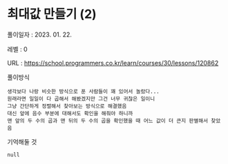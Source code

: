 # 최대값 만들기 (2)
풀이일자 : 2023. 01. 22.  
    
레벨 : 0   

URL : https://school.programmers.co.kr/learn/courses/30/lessons/120862  
    
풀이방식    

    생각보다 나랑 비슷한 방식으로 푼 사람들이 꽤 있어서 놀랐다...
    원래라면 일일이 다 곱해서 해봤겠지만 그건 너무 귀찮은 일이니
    그냥 간단하게 정렬해서 찾아보는 방식으로 해결했음
    대신 앞에 음수 부분에 대해서도 확인을 해줘야 하니까
    맨 앞의 두 수의 곱과 맨 뒤의 두 수의 곱을 확인했을 때 어느 값이 더 큰지 판별해서 찾았음

기억해둘 것  
    
    null
